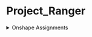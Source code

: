 # Project_Ranger
<details>
  <summary>Onshape Assignments</summary>
<details>
<summary>CASTER</summary>
<details>

